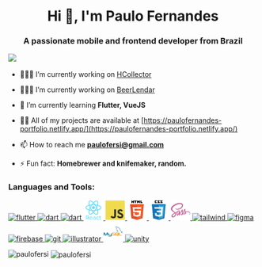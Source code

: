 <h1 align="center">Hi 👋, I'm Paulo Fernandes</h1>
<h3 align="center">A passionate mobile and frontend developer from Brazil</h3>

<img src="[https://assets1.lottiefiles.com/packages/lf20_3rwasyjy.json](https://lottiefiles.com/95348-coding-boy)" />

- 👨🏽‍💻 I’m currently working on [HCollector](https://play.google.com/store/apps/details?id=com.paulofersi.collector&gl=US)

- 👨🏽‍💻 I’m currently working on [BeerLendar](https://play.google.com/store/apps/details?id=com.paulofersi.beerlendar&gl=US)

- 🌱 I’m currently learning **Flutter, VueJS**

- 👨‍💻 All of my projects are available at [https://paulofernandes-portfolio.netlify.app/](https://paulofernandes-portfolio.netlify.app/)

- 📫 How to reach me **paulofersi@gmail.com**

- ⚡ Fun fact: **Homebrewer and knifemaker, random.**



<h3 align="left">Languages and Tools:</h3>
<p align="left"> 
  <a href="https://flutter.dev" target="_blank" rel="noreferrer">
    <img src="https://www.vectorlogo.zone/logos/flutterio/flutterio-icon.svg" alt="flutter" width="40" height="40"/>
  </a>
   <a href="https://dart.dev" target="_blank" rel="noreferrer"> 
    <img src="https://www.vectorlogo.zone/logos/dartlang/dartlang-icon.svg" alt="dart" width="40" height="40"/>
   </a>
  <a href="https://vuejs.org/" target="_blank" rel="noreferrer"> 
    <img src="https://www.vectorlogo.zone/logos/vuejs/vuejs-icon.svg" alt="dart" width="40" height="40"/>
   </a>  
  <a href="https://reactjs.org/" target="_blank" rel="noreferrer">
    <img src="https://raw.githubusercontent.com/devicons/devicon/master/icons/react/react-original-wordmark.svg" alt="react" width="40" height="40"/>
  </a>
  <a href="https://developer.mozilla.org/en-US/docs/Web/JavaScript" target="_blank" rel="noreferrer">
    <img src="https://raw.githubusercontent.com/devicons/devicon/master/icons/javascript/javascript-original.svg" alt="javascript" width="40" height="40"/>
  </a>
  <a href="https://www.w3.org/html/" target="_blank" rel="noreferrer">
    <img src="https://raw.githubusercontent.com/devicons/devicon/master/icons/html5/html5-original-wordmark.svg" alt="html5" width="40" height="40"/>
  </a>
  <a href="https://www.w3schools.com/css/" target="_blank" rel="noreferrer">
    <img src="https://raw.githubusercontent.com/devicons/devicon/master/icons/css3/css3-original-wordmark.svg" alt="css3" width="40" height="40"/> 
  </a> 
  <a href="https://sass-lang.com" target="_blank" rel="noreferrer">
    <img src="https://raw.githubusercontent.com/devicons/devicon/master/icons/sass/sass-original.svg" alt="sass" width="40" height="40"/>
  </a>
  <a href="https://tailwindcss.com/" target="_blank" rel="noreferrer">
    <img src="https://www.vectorlogo.zone/logos/tailwindcss/tailwindcss-icon.svg" alt="tailwind" width="40" height="40"/>
  </a>
  <a href="https://www.figma.com/" target="_blank" rel="noreferrer">
    <img src="https://www.vectorlogo.zone/logos/figma/figma-icon.svg" alt="figma" width="40" height="40"/>
  </a>
  <a href="https://firebase.google.com/" target="_blank" rel="noreferrer">
    <img src="https://www.vectorlogo.zone/logos/firebase/firebase-icon.svg" alt="firebase" width="40" height="40"/>
  </a>
  <a href="https://git-scm.com/" target="_blank" rel="noreferrer">
    <img src="https://www.vectorlogo.zone/logos/git-scm/git-scm-icon.svg" alt="git" width="40" height="40"/>
  </a>
  <a href="https://www.adobe.com/in/products/illustrator.html" target="_blank" rel="noreferrer">
    <img src="https://www.vectorlogo.zone/logos/adobe_illustrator/adobe_illustrator-icon.svg" alt="illustrator" width="40" height="40"/>
  </a>
  <a href="https://www.mysql.com/" target="_blank" rel="noreferrer">
    <img src="https://raw.githubusercontent.com/devicons/devicon/master/icons/mysql/mysql-original-wordmark.svg" alt="mysql" width="40" height="40"/>
  </a>
  <a href="https://unity.com/" target="_blank" rel="noreferrer">
    <img src="https://www.vectorlogo.zone/logos/unity3d/unity3d-icon.svg" alt="unity" width="40" height="40"/>
  </a>
</p>
<p><img align="left" src="https://github-readme-stats.vercel.app/api/top-langs?username=paulofersi&show_icons=true&theme=dark&title_color=b3ff00&text_color=b3ff00&locale=en&layout=compact" alt="paulofersi" /></p>

<p>&nbsp;<img align="center" src="https://github-readme-stats.vercel.app/api?username=paulofersi&show_icons=true&theme=dark&title_color=b3ff00&text_color=b3ff00&locale=en" alt="paulofersi" /></p>
